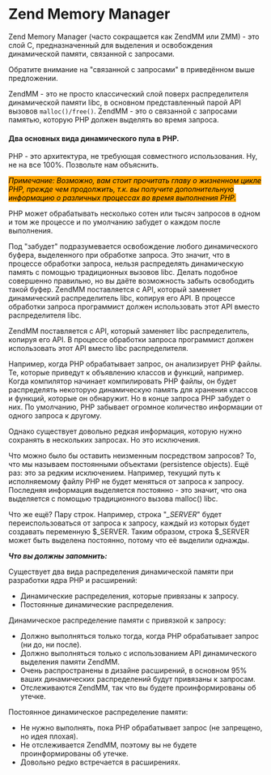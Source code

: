 # Zend Memory Manager

Zend Memory Manager (часто сокращается как ZendMM или ZMM) - это слой C, предназначенный для выделения и освобождения динамической памяти, связанной с запросами.

Обратите внимание на "связанной с запросами" в приведённом выше предложении.

ZendMM - это не просто классический слой поверх распределителя динамической памяти libc, в основном представленный парой API вызовов `malloc()/free()`. ZendMM - это о связанной с запросами памятью, которую PHP должен выделять во время запроса.

#### Два основных вида динамического пула в PHP.

PHP - это архитектура, не требующая совместного использования. Ну, не на все 100%. Позвольте нам объяснить.

_<mark style="background-color:orange;">Примечание: Возможно, вам стоит прочитать главу о жизненном цикле PHP, прежде чем продолжить, т.к. вы получите дополнительную информацию о различных процессах во время выполнения PHP.</mark>_

PHP может обрабатывать несколько сотен или тысяч запросов в одном и том же процессе и по умолчанию забудет о каждом после выполнения.&#x20;

Под "забудет" подразумевается освобождение любого динамического буфера, выделенного при обработке запроса. Это значит, что в процессе обработки запроса, нельзя распределять динамическую память с помощью традиционных вызовов libc. Делать подобное совершенно правильно, но вы даёте возможность забыть освободить такой буфер. ZendMM поставляется с API, который заменяет динамический распределитель libc, копируя его API. В процессе обработки запроса программист должен использовать этот API вместо распределителя libc.&#x20;

ZendMM поставляется с API, который заменяет libc распределитель, копируя его API. В процессе обработки запроса программист должен использовать этот API вместо libc распределителя.

Например, когда PHP обрабатывает запрос, он анализирует PHP файлы. Те, которые приведут к объявлению классов и функций, например. Когда компилятор начинает компилировать PHP файлы, он будет распределять некоторую динамическую память для хранения классов и функций, которые он обнаружит. Но в конце запроса PHP забудет о них. По умолчанию, PHP забывает огромное количество информации от одного запроса к другому.

Однако существует довольно редкая информация, которую нужно сохранять в  нескольких запросах. Но это исключения.

Что можно было бы оставить неизменным посредством запросов? То, что мы называем постоянными объектами (persistence objects). Ещё раз: это за редким исключением. Например, текущий путь к исполняемому файлу PHP не будет меняться от запроса к запросу. Последняя информация выделяется постоянно - это значит, что она выделяется с помощью традиционного вызова malloc() libc.&#x20;

Что же ещё? Пару строк. Например, строка "_\_SERVER_" будет переиспользоваться от запроса к запросу, каждый из которых будет создавать переменную $\_SERVER. Таким образом, строка $\_SERVER может быть выделена постоянно, потому что её выделили однажды.

_**Что вы должны запомнить:**_

Существует два вида распределения динамической памяти при разработки ядра PHP и расширений:

* Динамические распределения, которые привязаны к запросу.
* Постоянные динамические распределения.

Динамическое распределение памяти с привязкой к запросу:

* Должно выполняться только тогда, когда PHP обрабатывает запрос (ни до, ни после).
* Должно выполняться только с использованием API динамического выделения памяти ZendMM.
* Очень распространены в дизайне расширений, в основном 95% ваших динамических распределений будут привязаны к запросам.
* Отслеживаются ZendMM, так что вы будете проинформированы об утечке.

Постоянное динамическое распределение памяти:

* Не нужно выполнять, пока PHP обрабатывает запрос (не запрещено, но идея плохая).
* Не отслеживается ZendMM, поэтому вы не будете проинформированы об утечке.
* Довольно редко встречается в расширениях.&#x20;
